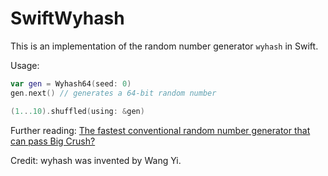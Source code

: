 # SwiftWyhash

This is an implementation of the random number generator `wyhash` in Swift.

Usage:

```swift
var gen = Wyhash64(seed: 0)
gen.next() // generates a 64-bit random number

(1...10).shuffled(using: &gen)
```

Further reading: [The fastest conventional random number generator that can pass Big Crush?](https://lemire.me/blog/2019/03/19/the-fastest-conventional-random-number-generator-that-can-pass-big-crush/)

Credit: wyhash was invented by Wang Yi.
